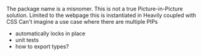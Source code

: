 The package name is a misnomer. This is not a true Picture-in-Picture solution.
Limited to the webpage this is instantiated in
Heavily coupled with CSS
Can't imagine a use case where there are multiple PIPs

- automatically locks in place
- unit tests
- how to export types?
